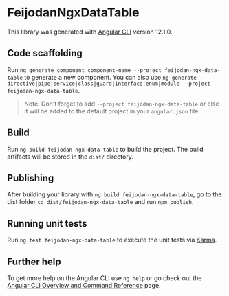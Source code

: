 # FeijodanNgxDataTable

This library was generated with [Angular CLI](https://github.com/angular/angular-cli) version 12.1.0.

## Code scaffolding

Run `ng generate component component-name --project feijodan-ngx-data-table` to generate a new component. You can also use `ng generate directive|pipe|service|class|guard|interface|enum|module --project feijodan-ngx-data-table`.
> Note: Don't forget to add `--project feijodan-ngx-data-table` or else it will be added to the default project in your `angular.json` file. 

## Build

Run `ng build feijodan-ngx-data-table` to build the project. The build artifacts will be stored in the `dist/` directory.

## Publishing

After building your library with `ng build feijodan-ngx-data-table`, go to the dist folder `cd dist/feijodan-ngx-data-table` and run `npm publish`.

## Running unit tests

Run `ng test feijodan-ngx-data-table` to execute the unit tests via [Karma](https://karma-runner.github.io).

## Further help

To get more help on the Angular CLI use `ng help` or go check out the [Angular CLI Overview and Command Reference](https://angular.io/cli) page.
